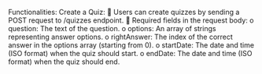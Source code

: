 


Functionalities:
Create a Quiz:
     Users can create quizzes by sending a POST request to /quizzes 
    endpoint.
     Required fields in the request body: 
    o question: The text of the question.
    o options: An array of strings representing answer options.
    o rightAnswer: The index of the correct answer in the options 
    array (starting from 0).
    o startDate: The date and time (ISO format) when the quiz should 
    start.
    o endDate: The date and time (ISO format) when the quiz should 
    end.
